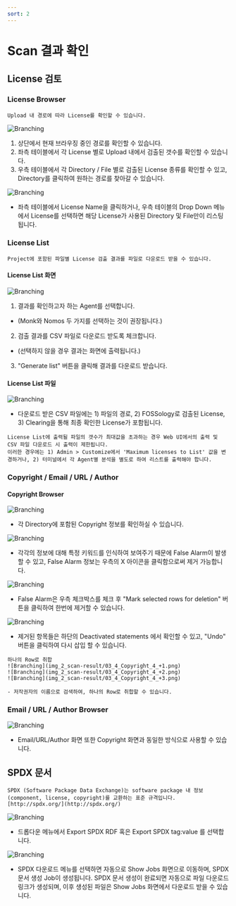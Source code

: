 ```yaml
---
sort: 2
---
```

# Scan 결과 확인

## License 검토

### License Browser

```note
Upload 내 경로에 따라 License를 확인할 수 있습니다.
```

![Branching](img_2_scan-result/01_1_License_Browser.png)

1. 상단에서 현재 브라우징 중인 경로를 확인할 수 있습니다.
2. 좌측 테이블에서 각 License 별로 Upload 내에서 검출된 갯수를 확인할 수 있습니다.
3. 우측 테이블에서 각 Directory / File 별로 검출된 License 종류를 확인할 수 있고, Directory를 클릭하여 원하는 경로를 찾아갈 수 있습니다.

![Branching](img_2_scan-result/01_2_License_Select.png)

- 좌측 테이블에서 License Name을 클릭하거나, 우측 테이블의 Drop Down 메뉴에서 License를 선택하면 해당 License가 사용된 Directory 및 File만이 리스팅 됩니다.

### License List

```note
Project에 포함된 파일별 License 검출 결과를 파일로 다운로드 받을 수 있습니다.
```

#### License List 화면

![Branching](img_2_scan-result/02_1_License_List.png)

1. 결과를 확인하고자 하는 Agent를 선택합니다.
  - (Monk와 Nomos 두 가지를 선택하는 것이 권장됩니다.)
2. 검출 결과를 CSV 파일로 다운로드 받도록 체크합니다.
  - (선택하지 않을 경우 결과는 화면에 출력됩니다.)
3. "Generate list" 버튼을 클릭해 결과를 다운로드 받습니다.

#### License List 파일


![Branching](img_2_scan-result/02_2_CSV_file.png)

- 다운로드 받은 CSV 파일에는 1) 파일의 경로, 2) FOSSology로 검출된 License, 3) Clearing을 통해 최종 확인한 License가 포함됩니다.

``` warning
License List에 출력될 파일의 갯수가 최대값을 초과하는 경우 Web UI에서의 출력 및 CSV 파일 다운로드 시 출력이 제한됩니다.
이러한 경우에는 1) Admin > Customize에서 'Maximum licenses to List' 값을 변경하거나, 2) 터미널에서 각 Agent별 분석을 별도로 하여 리스트를 출력해야 합니다.
```

### Copyright / Email / URL / Author

#### Copyright Browser

![Branching](img_2_scan-result/03_1_Copyright_1.png)

- 각 Directory에 포함된 Copyright 정보를 확인하실 수 있습니다.


![Branching](img_2_scan-result/03_2_Copyright_2.png)

- 각각의 정보에 대해 특정 키워드를 인식하여 보여주기 때문에 False Alarm이 발생할 수 있고, False Alarm 정보는 우측의 X 아이콘을 클릭함으로써 제거 가능합니다.

![Branching](img_2_scan-result/03_3_Copyright_3.png)

- False Alarm은 우측 체크박스를 체크 후 "Mark selected rows for deletion" 버튼을 클릭하여 한번에 제거할 수 있습니다.

![Branching](img_2_scan-result/03_4_Copyright_4.png)

- 제거된 항목들은 하단의 Deactivated statements 에서 확인할 수 있고, "Undo" 버튼을 클릭하여 다시 삽입 할 수 있습니다.

```note
하나의 Row로 취합
![Branching](img_2_scan-result/03_4_Copyright_4_+1.png)
![Branching](img_2_scan-result/03_4_Copyright_4_+2.png)
![Branching](img_2_scan-result/03_4_Copyright_4_+3.png)

- 저작권자의 이름으로 검색하여, 하나의 Row로 취합할 수 있습니다.
```

### Email / URL / Author Browser

![Branching](img_2_scan-result/03_5_EmailURLAuthor.png)

- Email/URL/Author 화면 또한 Copyright 화면과 동일한 방식으로 사용할 수 있습니다.


## SPDX 문서

```note
SPDX (Software Package Data Exchange)는 software package 내 정보 (component, license, copyright)를 교환하는 표준 규격입니다.  [http://spdx.org/](http://spdx.org/)
```

![Branching](img_2_scan-result/04_1_SPDX_RDF.png)

- 드롭다운 메뉴에서 Export SPDX RDF 혹은 Export SPDX tag:value 를 선택합니다.

![Branching](img_2_scan-result/04_1_SPDX_RDF.png)

- SPDX 다운로드 메뉴를 선택하면 자동으로 Show Jobs 화면으로 이동하며, SPDX 문서 생성 Job이 생성됩니다.
SPDX 문서 생성이 완료되면 자동으로 파일 다운로드 링크가 생성되며, 이후 생성된 파일은 Show Jobs 화면에서 다운로드 받을 수 있습니다.

